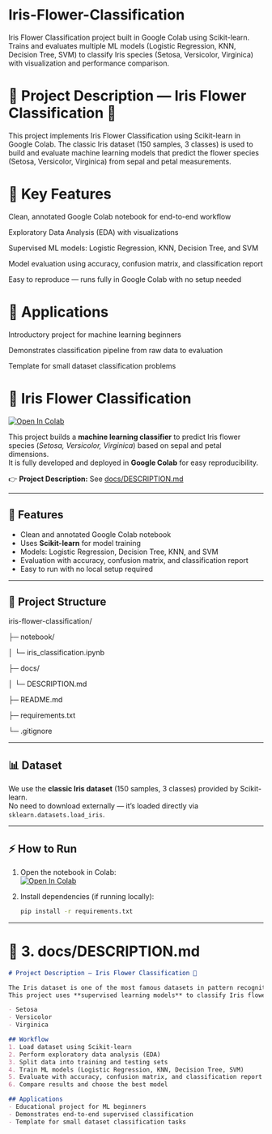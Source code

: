 # Iris-Flower-Classification
Iris Flower Classification project built in Google Colab using Scikit-learn. Trains and evaluates multiple ML models (Logistic Regression, KNN, Decision Tree, SVM) to classify Iris species (Setosa, Versicolor, Virginica) with visualization and performance comparison.

# 📌 Project Description — Iris Flower Classification 🌸

This project implements Iris Flower Classification using Scikit-learn in Google Colab.
The classic Iris dataset (150 samples, 3 classes) is used to build and evaluate machine learning models that predict the flower species (Setosa, Versicolor, Virginica) from sepal and petal measurements.

# 🔑 Key Features

Clean, annotated Google Colab notebook for end-to-end workflow

Exploratory Data Analysis (EDA) with visualizations

Supervised ML models: Logistic Regression, KNN, Decision Tree, and SVM

Model evaluation using accuracy, confusion matrix, and classification report

Easy to reproduce — runs fully in Google Colab with no setup needed

# 🎯 Applications

Introductory project for machine learning beginners

Demonstrates classification pipeline from raw data to evaluation

Template for small dataset classification problems

# 🌸 Iris Flower Classification

[![Open In Colab](https://colab.research.google.com/assets/colab-badge.svg)](https://colab.research.google.com/github/your_github_username/iris-flower-classification/blob/main/notebook/iris_classification.ipynb)

This project builds a **machine learning classifier** to predict Iris flower species (*Setosa, Versicolor, Virginica*) based on sepal and petal dimensions.  
It is fully developed and deployed in **Google Colab** for easy reproducibility.

👉 **Project Description:** See [docs/DESCRIPTION.md](docs/DESCRIPTION.md)

---

## 🚀 Features
- Clean and annotated Google Colab notebook
- Uses **Scikit-learn** for model training
- Models: Logistic Regression, Decision Tree, KNN, and SVM
- Evaluation with accuracy, confusion matrix, and classification report
- Easy to run with no local setup required

---

## 📂 Project Structure

iris-flower-classification/

├─ notebook/

│ └─ iris_classification.ipynb

├─ docs/

│ └─ DESCRIPTION.md

├─ README.md

├─ requirements.txt

└─ .gitignore


---

## 📊 Dataset
We use the **classic Iris dataset** (150 samples, 3 classes) provided by Scikit-learn.  
No need to download externally — it’s loaded directly via `sklearn.datasets.load_iris`.

---

## ⚡ How to Run

1. Open the notebook in Colab:  
   [![Open In Colab](https://colab.research.google.com/assets/colab-badge.svg)](https://colab.research.google.com/drive/1e1MLMozaCmEtWbKNNvrXQZ1LgiIc4Ogt?usp=sharing)

2. Install dependencies (if running locally):
   ```bash
   pip install -r requirements.txt

   
---

# 📝 3. docs/DESCRIPTION.md

```markdown
# Project Description — Iris Flower Classification 🌸

The Iris dataset is one of the most famous datasets in pattern recognition and machine learning.  
This project uses **supervised learning models** to classify Iris flowers into three species:

- Setosa  
- Versicolor  
- Virginica  

## Workflow
1. Load dataset using Scikit-learn
2. Perform exploratory data analysis (EDA)
3. Split data into training and testing sets
4. Train ML models (Logistic Regression, KNN, Decision Tree, SVM)
5. Evaluate with accuracy, confusion matrix, and classification report
6. Compare results and choose the best model

## Applications
- Educational project for ML beginners
- Demonstrates end-to-end supervised classification
- Template for small dataset classification tasks


